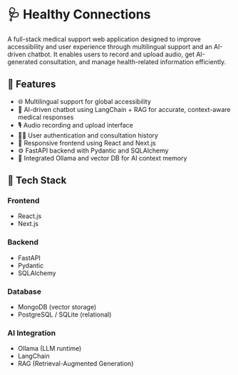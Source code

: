 # 🩺 Healthy Connections

A full-stack medical support web application designed to improve accessibility and user experience through multilingual support and an AI-driven chatbot. It enables users to record and upload audio, get AI-generated consultation, and manage health-related information efficiently.

## 🚀 Features

- 🌐 Multilingual support for global accessibility
- 💬 AI-driven chatbot using LangChain + RAG for accurate, context-aware medical responses
- 🎙️ Audio recording and upload interface
- 🧑‍⚕️ User authentication and consultation history
- 📄 Responsive frontend using React and Next.js
- ⚙️ FastAPI backend with Pydantic and SQLAlchemy
- 🧠 Integrated Ollama and vector DB for AI context memory

## 🧱 Tech Stack

### Frontend
- React.js
- Next.js

### Backend
- FastAPI
- Pydantic
- SQLAlchemy

### Database
- MongoDB (vector storage)
- PostgreSQL / SQLite (relational)

### AI Integration
- Ollama (LLM runtime)
- LangChain
- RAG (Retrieval-Augmented Generation)
